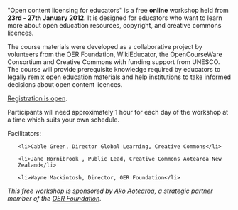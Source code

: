 <html><body><p>"Open content licensing for educators" is a free <strong>online</strong> workshop held from <strong>23rd - 27th January 2012</strong>. It is designed for educators who want to learn more about open education resources, copyright, and creative commons licences.



The course materials were developed as a collaborative project by volunteers from the OER Foundation, WikiEducator, the OpenCourseWare Consortium and Creative Commons with funding support from UNESCO. The course will provide prerequisite knowledge required by educators to legally remix open education materials and help institutions to take informed decisions about open content licences.



<a href="http://wikieducator.org/Open_content_licensing_for_educators/About" target="_self">Registration is open</a>.



Participants will need approximately 1 hour for each day of the workshop at a time which suits your own schedule.



Facilitators:

</p><ul>

	<li>Cable Green, Director Global Learning, Creative Commons</li>

	<li>Jane Hornibrook , Public Lead, Creative Commons Aotearoa New Zealand</li>

	<li>Wayne Mackintosh, Director, OER Foundation</li>

</ul>

<em>This free workshop is sponsored by <a title="http://akoaotearoa.ac.nz/" href="http://akoaotearoa.ac.nz/" target="_self">Ako Aotearoa</a>, a strategic partner member of the <a title="OERF:Home" href="http://wikieducator.org/OERF:Home" target="_self">OER Foundation</a>. </em></body></html>